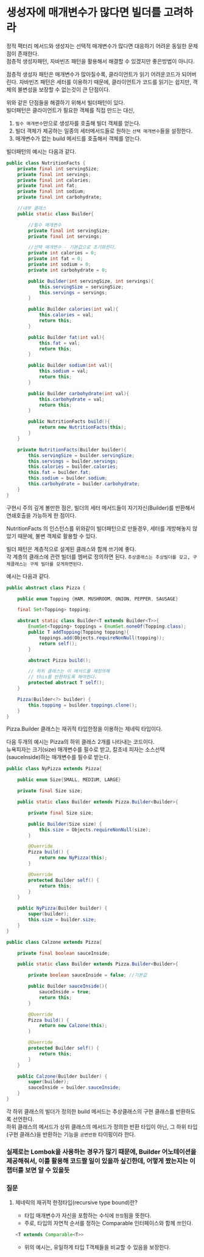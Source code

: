 # 생성자에 매개변수가 많다면 빌더를 고려하라

정적 팩터리 메서드와 생성자는 선택적 매개변수가 많다면 대응하기 어려운 동일한 문제점이 존재한다.  
점층적 생성자패턴, 자바빈즈 패턴을 활용해서 해결할 수 있겠지만 좋은방법이 아니다.

점층적 생성자 패턴은 매개변수가 많아질수록, 클라이언트가 읽기 어려운코드가 되어버린다.
자바빈즈 패턴은 세터를 이용하기 때문에, 클라이언트가 코드를 읽기는 쉽지만, 객체의 불변성을 보장할 수 없는것이 큰 단점이다.

위와 같은 단점들을 해결하기 위해서 빌더패턴이 있다.  
빌더패턴은 클라이언트가 필요한 객체를 직접 만드는 대신,
1. `필수 매개변수`만으로 생성자를 호출해 빌더 객체를 얻는다.
2. 빌더 객체가 제공하는 일종의 세터메서드들로 원하는 `선택 매개변수`들을 설정한다.
3. 매개변수가 없는 build 메서드를 호출해서 객체를 얻는다.

빌더패턴의 예시는 다음과 같다.

```java
public class NutritionFacts {
    private final int servingSize;
    private final int servings;
    private final int calories;
    private final int fat;
    private final int sodium;
    private final int carbohydrate;

    //내부 클래스
    public static class Builder{

        //필수 매개변수
        private final int servingSize;
        private final int servings;

        //선택 매개변수 - 기본값으로 초기화한다.
        private int calories = 0;
        private int fat = 0;
        private int sodium = 0;
        private int carbohydrate = 0;

        public Builder(int servingSize, int servings){
            this.servingSize = servingSize;
            this.servings = servings;
        }

        public Builder calories(int val){
            this.calories = val;
            return this;
        }

        public Builder fat(int val){
            this.fat = val;
            return this;
        }

        public Builder sodium(int val){
            this.sodium = val;
            return this;
        }

        public Builder carbohydrate(int val){
            this.carbohydrate = val;
            return this;
        }

        public NutritionFacts build(){
            return new NutritionFacts(this);
        }
    }

    private NutritionFacts(Builder builder){
        this.servingSize = builder.servingSize;
        this.servings = builder.servings;
        this.calories = builder.calories;
        this.fat = builder.fat;
        this.sodium = builder.sodium;
        this.carbohydrate = builder.carbohydrate;
    }
}
```

구현시 주의 깊게 볼만한 점은, 빌더의 세터 메서드들이 자기자신(Builder)를 반환해서 연쇄호출을 가능하게 한 점이다.  

NutritionFacts 의 인스턴스를 위와같이 빌더패턴으로 만들경우, 세터를 개방해놓지 않았기 때문에, 불변 객체로 활용할 수 있다.

빌더 패턴은 계층적으로 설계된 클래스와 함께 쓰기에 좋다.  
각 계층의 클래스에 관련 빌더를 멤버로 정의하면 된다.  `추상클래스는 추상빌더를 갖고, 구체클래스는 구체 빌더를 갖게하면된다.`

예시는 다음과 같다.

````java
public abstract class Pizza {

    public enum Topping {HAM, MUSHROOM, ONION, PEPPER, SAUSAGE}

    final Set<Topping> topping;

    abstract static class Builder<T extends Builder<T>>{
        EnumSet<Topping> toppings = EnumSet.noneOf(Topping.class);
        public T addTopping(Topping topping){
            toppings.add(Objects.requireNonNull(topping));
            return self();
        }

        abstract Pizza build();

        // 하위 클래스는 이 메서드를 재정의해
        // this를 반환하도록 해야한다.
        protected abstract T self();
    }

    Pizza(Builder<?> builder) {
        this.topping = builder.toppings.clone();
    }
}
````

Pizza.Builder 클래스는 재귀적 타입한정을 이용하는 제네릭 타입이다.  

다음 두개의 예시는 Pizza의 하위 클래스 2개를 나타내는 코드이다.  
뉴욕피자는 크기(size) 매개변수를 필수로 받고, 칼초네 피자는 소스선택(sauceInside)하는 매개변수를 필수로 받는다.

```java
public class NyPizza extends Pizza{

    public enum Size{SMALL, MEDIUM, LARGE}

    private final Size size;

    public static class Builder extends Pizza.Builder<Builder>{

        private final Size size;

        public Builder(Size size) {
            this.size = Objects.requireNonNull(size);
        }

        @Override
        Pizza build() {
            return new NyPizza(this);
        }

        @Override
        protected Builder self() {
            return this;
        }
    }

    public NyPizza(Builder builder) {
        super(builder);
        this.size = builder.size;
    }
}
```

```java
public class Calzone extends Pizza{

    private final boolean sauceInside;

    public static class Builder extends Pizza.Builder<Builder>{

        private boolean sauceInside = false; //기본값

        public Builder sauceInside(){
            sauceInside = true;
            return this;
        }

        @Override
        Pizza build() {
            return new Calzone(this);
        }

        @Override
        protected Builder self() {
            return this;
        }
    }

    public Calzone(Builder builder) {
        super(builder);
        sauceInside = builder.sauceInside;
    }
}


````

각 하위 클래스의 빌더가 정의한 build 메서드는 추상클래스의 구현 클래스를 반환하도록 선언한다.  
하위 클래스의 메서드가 상위 클래스의 메서드가 정의한 반환 타입이 아닌, 그 하위 타입(구현 클래스)을 반환하는 기능을 `공변반환` 타이핑이라 한다.

### 실제로는 Lombok을 사용하는 경우가 많기 때문에, Builder 어노테이션을 제공해줘서, 이를 활용해 코드짤 일이 있을까 싶긴한데, 어떻게 짰는지는 이 챕터를 보면 알 수 있을듯 

### 질문
1. 제네릭의 재귀적 한정타입(recursive type bound)란?
   + 타입 매개변수가 자신을 포함하는 수식에 `한정`됨을 뜻한다.
   + 주로, 타입의 자연적 순서를 정하는 Comparable 인터페이스와 함께 쓰인다.

    ```java
    <T extends Comparable<T>>
    ```
    + 위의 예시는, 유일하게 타입 T객체들을 비교할 수 있음을 보장한다.  